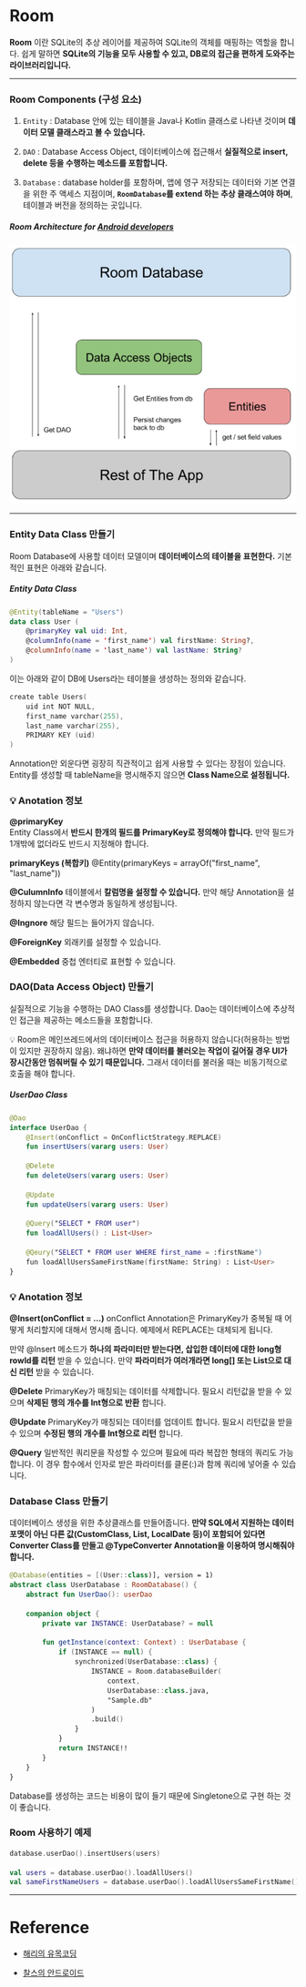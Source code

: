 # Room

__Room__ 이란 SQLite의 추상 레이어를 제공하여 SQLite의 객체를 매핑하는 역할을 합니다. 쉽게 말하면 __SQLite의 기능을 모두 사용할 수 있고, DB로의 접근을 편하게 도와주는 라이브러리입니다.__
***

### __Room Components (구성 요소)__

1. `Entity` : Database 안에 있는 테이블을 Java나 Kotlin 클래스로 나타낸 것이며 __데이터 모델 클래스라고 볼 수 있습니다.__

2. `DAO` : Database Access Object, 데이터베이스에 접근해서 __실질적으로 insert, delete 등을 수행하는 메소드를 포함합니다.__

3. `Database` : database holder를 포함하며, 앱에 영구 저장되는 데이터와 기본 연결을 위한 주 액세스 지점이며, __`RoomDatabase`를 extend 하는 추상 클래스여야 하며__, 테이블과 버전을 정의하는 곳입니다.

##### Room Architecture for [Android developers](https://developer.android.com/training/data-storage/room/)
![Room_Architecture](./images/room_architecture.png)
***
### __Entity Data Class 만들기__
Room Database에 사용할 데이터 모델이며 __데이터베이스의 테이블을 표현한다.__ 기본적인 표현은 아래와 같습니다.

##### Entity Data Class
```kotlin
@Entity(tableName = "Users")
data class User (
    @primaryKey val uid: Int,
    @columnInfo(name = 'first_name') val firstName: String?,
    @columnInfo(name = 'last_name') val lastName: String?
)
```
이는 아래와 같이 DB에 Users라는 테이블을 생성하는 정의와 같습니다.

```kotlin
create table Users(
    uid int NOT NULL,
    first_name varchar(255),
    last_name varchar(255),
    PRIMARY KEY (uid)
)
```
Annotation만 외운다면 굉장히 직관적이고 쉽게 사용할 수 있다는 장점이 있습니다. Entity를 생성할 때 tableName을 명시해주지 않으면 __Class Name으로 설정됩니다.__

### __:bulb: Anotation 정보__

__@primaryKey__  
Entity Class에서 __반드시 한개의 필드를 PrimaryKey로 정의해야 합니다.__ 만약 필드가 1개밖에 없더라도 반드시 지정해야 합니다.

__primaryKeys (복합키)__
@Entity(primaryKeys = arrayOf("first_name", "last_name"))

__@CulumnInfo__
테이블에서 __칼럼명을 설정할 수 있습니다.__ 만약 해당 Annotation을 설정하지 않는다면 각 변수명과 동일하게 생성됩니다.

__@Ingnore__
해당 필드는 들어가지 않습니다.

__@ForeignKey__
외래키를 설정할 수 있습니다.

__@Embedded__
중첩 엔터티로 표현할 수 있습니다.

### __DAO(Data Access Object) 만들기__

실질적으로 기능을 수행하는 DAO Class를 생성합니다. Dao는 데이터베이스에 추상적인 접근을 제공하는 메소드들을 포함합니다.

:bulb: Room은 메인쓰레드에서의 데이터베이스 접근을 허용하지 않습니다(허용하는 방법이 있지만 권장하지 않음). 왜냐하면 __만약 데이터를 불러오는 작업이 길어질 경우 UI가 장시간동안 멈춰버릴 수 있기 때문입니다.__ 그래서 데이터를 불러올 때는 비동기적으로 호출을 해야 합니다.

##### __UserDao Class__
```kotlin
@Dao
interface UserDao {
    @Insert(onConflict = OnConflictStrategy.REPLACE)
    fun insertUsers(vararg users: User)

    @Delete
    fun deleteUsers(vararg users: User)

    @Update
    fun updateUsers(vararg users: User)

    @Query("SELECT * FROM user")
    fun loadAllUsers() : List<User>

    @Qeury("SELECT * FROM user WHERE first_name = :firstName")
    fun loadAllUsersSameFirstName(firstName: String) : List<User>
}
```
### __:bulb: Anotation 정보__

__@Insert(onConflict = ...)__
onConflict Annotation은 PrimaryKey가 중복될 때 어떻게 처리할지에 대해서 명시해 줍니다. 예제에서 REPLACE는 대체되게 됩니다.

만약 @Insert 메소드가 __하나의 파라미터만 받는다면, 삽입한 데이터에 대한 long형 rowId를 리턴__ 받을 수 있습니다. 만약 __파라미터가 여러개라면 long[] 또는 List<Long>으로 대신 리턴__ 받을 수 있습니다.

__@Delete__
PrimaryKey가 매칭되는 데이터를 삭제합니다. 필요시 리턴값을 받을 수 있으며 __삭제된 행의 개수를 Int형으로 반환__ 합니다.

__@Update__
PrimaryKey가 매칭되는 데이터를 업데이트 합니다. 필요시 리턴값을 받을 수 있으며 __수정된 행의 개수를 Int형으로 리턴__ 합니다.

__@Query__
일반적인 쿼리문을 작성할 수 있으며 필요에 따라 복잡한 형태의 쿼리도 가능합니다. 이 경우 함수에서 인자로 받은 파라미터를 클론(:)과 함께 쿼리에 넣어줄 수 있습니다.

### __Database Class 만들기__

데이터베이스 생성을 위한 추상클래스를 만들어줍니다. __만약 SQL에서 지원하는 데이터 포맷이 아닌 다른 값(CustomClass, List, LocalDate 등)이 포함되어 있다면 Converter Class를 만들고 @TypeConverter Annotation을 이용하여 명시해줘야 합니다.__

```kotlin
@Database(entities = [(User::class)], version = 1)
abstract class UserDatabase : RoomDatabase() {
    abstract fun UserDao(): userDao

    companion object {
        private var INSTANCE: UserDatabase? = null

        fun getInstance(context: Context) : UserDatabase {
            if (INSTANCE == null) {
                synchronized(UserDatabase::class) {
                    INSTANCE = Room.databaseBuilder(
                        context,
                        UserDatabase::class.java,
                        "Sample.db"
                    )
                    .build()
                }
            }
            return INSTANCE!!
        }
    }
}
```

Database를 생성하는 코드는 비용이 많이 들기 때문에 Singletone으로 구현 하는 것이 좋습니다.

### __Room 사용하기 예제__

```kotlin
database.userDao().insertUsers(users)

val users = database.userDao().loadAllUsers()
val sameFirstNameUsers = database.userDao().loadAllUsersSameFirstName()
```

***

# Reference

* [해리의 유목코딩](https://medium.com/harrythegreat/android-room-database-%EC%8B%9C%EC%9E%91%ED%95%98%EA%B8%B0-f2019cdced0c)

* [찰스의 안드로이드](https://www.charlezz.com/?p=368)
